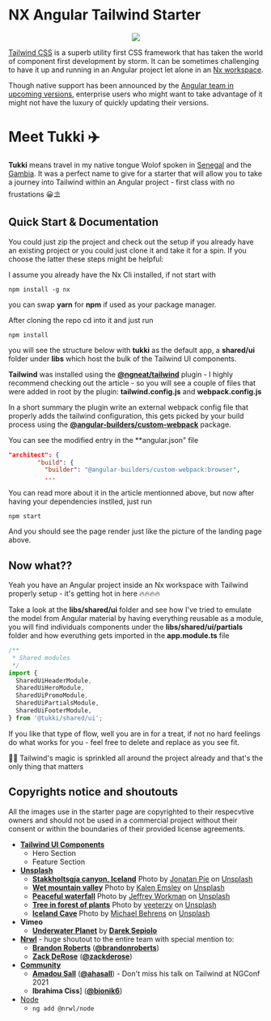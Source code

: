 # NX Angular Tailwind Starter

<p align="center"><img src="https://raw.githubusercontent.com/adyngom/nx-angular-tailwind-starter/readme-media/images/nx-angular-tailwind-starter.jpg"></p>

[Tailwind CSS](https://tailwindcss.com/) is a superb utility first CSS framework that has taken the world of component first development by storm. It can be sometimes challenging to have it up and running in an Angular project let alone in an [Nx workspace](https://nx.dev).

Though native support has been announced by the [Angular team in upcoming versions](https://github.com/angular/angular-cli/commit/73b409881f71a8235769a345356dcde3c568d0c3), enterprise users who might want to take advantage of it might not have the luxury of quickly updating their versions.

# Meet Tukki ✈️

**Tukki** means travel in my native tongue Wolof spoken in [Senegal](https://www.cnn.com/travel/article/senegal-travel-parts-unknown/index.html) and the [Gambia](https://www.lonelyplanet.com/the-gambia). It was a perfect name to give for a starter that will allow you to take a journey into Tailwind within an Angular project - first class with no frustations 😀⛱️

## Quick Start & Documentation

You could just zip the project and check out the setup if you already have an existing project or you could just clone it and take it for a spin. If you choose the latter these steps might be helpful:

I assume you already have the Nx Cli installed, if not start with

```
npm install -g nx
```

you can swap **yarn** for **npm** if used as your package manager.

After cloning the repo cd into it and just run

```
npm install
```

you will see the structure below with **tukki** as the default app, a **shared/ui** folder under **libs** which host the bulk of the Tailwind UI components.

**Tailwind** was installed using the [**@ngneat/tailwind**](https://github.com/ngneat/tailwind) plugin - I highly recommend checking out the article - so you will see a couple of files that were added in root by the plugin: **tailwind.config.js** and **webpack.config.js**

In a short summary the plugin write an external webpack config file that properly adds the tailwind configuration, this gets picked by your build process using the [**@angular-builders/custom-webpack**](https://www.npmjs.com/package/@angular-builders/custom-webpack) package.

You can see the modified entry in the \*\*angular.json" file

```json
"architect": {
        "build": {
          "builder": "@angular-builders/custom-webpack:browser",
          ...
```

You can read more about it in the article mentionned above, but now after having your dependencies instlled, just run

```
npm start
```

And you should see the page render just like the picture of the landing page above.

## Now what??

Yeah you have an Angular project inside an Nx workspace with Tailwind properly setup - it's getting hot in here 🔥🔥🔥🔥

Take a look at the **libs/shared/ui** folder and see how I've tried to emulate the model from Angular material by having everything reusable as a module, you will find individuals components under the **libs/shared/ui/partials** folder and how everuthing gets imported in the **app.module.ts** file

```javascript
/**
 * Shared modules
 */
import {
  SharedUiHeaderModule,
  SharedUiHeroModule,
  SharedUiPromoModule,
  SharedUiPartialsModule,
  SharedUiFooterModule,
} from '@tukki/shared/ui';
```

If you like that type of flow, well you are in for a treat, if not no hard feelings do what works for you - feel free to delete and replace as you see fit.

🧙🏾 Tailwind's magic is sprinkled all around the project already and that's the only thing that matters

## Copyrights notice and shoutouts

All the images use in the starter page are copyrighted to their respecvtive owners and should not be used in a commercial project without their consent or within the boundaries of their provided license agreements.

- [**Tailwind UI Components**](https://tailwindui.com/preview)
  - Hero Section
  - Feature Section
- [**Unsplash**](https://unsplash.com/)
  - [**Stakkholtsgja canyon, Iceland**](https://unsplash.com/photos/3l3RwQdHRHg) <span>Photo by <a href="https://unsplash.com/@r3dmax?utm_source=unsplash&amp;utm_medium=referral&amp;utm_content=creditCopyText">Jonatan Pie</a> on <a href="https://unsplash.com/s/photos/northern-lights?utm_source=unsplash&amp;utm_medium=referral&amp;utm_content=creditCopyText">Unsplash</a></span>
  - [**Wet mountain valley**](https://unsplash.com/photos/Bkci_8qcdvQ) <span>Photo by <a href="https://unsplash.com/@kalenemsley?utm_source=unsplash&amp;utm_medium=referral&amp;utm_content=creditCopyText">Kalen Emsley</a> on <a href="https://unsplash.com/s/photos/mountain?utm_source=unsplash&amp;utm_medium=referral&amp;utm_content=creditCopyText">Unsplash</a></span>
  - [**Peaceful waterfall**](https://unsplash.com/photos/YvkH8R1zoQM) <span>Photo by <a href="https://unsplash.com/@jeffreyp?utm_source=unsplash&amp;utm_medium=referral&amp;utm_content=creditCopyText">Jeffrey  Workman</a> on <a href="https://unsplash.com/s/photos/river?utm_source=unsplash&amp;utm_medium=referral&amp;utm_content=creditCopyText">Unsplash</a></span>
  - [**Tree in forest of plants**](https://unsplash.com/photos/sMQiL_2v4vs) <span>Photo by <a href="https://unsplash.com/@veeterzy?utm_source=unsplash&amp;utm_medium=referral&amp;utm_content=creditCopyText">veeterzy</a> on <a href="https://unsplash.com/s/photos/forest?utm_source=unsplash&amp;utm_medium=referral&amp;utm_content=creditCopyText">Unsplash</a></span>
  - [**Iceland Cave**](https://unsplash.com/photos/CZABLi1Lbk4) <span>Photo by <a href="https://unsplash.com/@mfbehrens99?utm_source=unsplash&amp;utm_medium=referral&amp;utm_content=creditCopyText">Michael Behrens</a> on <a href="https://unsplash.com/s/photos/cave?utm_source=unsplash&amp;utm_medium=referral&amp;utm_content=creditCopyText">Unsplash</a></span>
- **Vimeo**
  - [**Underwater Planet**](https://vimeo.com/196769464) by [**Darek Sepiolo**](https://vimeo.com/user827458)
- [**Nrwl**](https://nrwl.io) - huge shoutout to the entire team with special mention to:
  - [**Brandon Roberts**](https://brandonroberts.dev/about/) ([**@brandonroberts**](https://twitter.com/brandontroberts))
  - [**Zack DeRose**](https://t.co/lLJOZbAZWY?amp=1) ([**@zackderose**](https://twitter.com/zackderose))
- [**Community**](https://expressjs.com)
  - [**Amadou Sall**](https://www.amadousall.com/) ([**@ahasall**](https://twitter.com/ahasall)) - Don't miss his talk on Tailwind at NGConf 2021
  - **Ibrahima Ciss**] ([**@bionik6**](https://twitter.com/bionik6))
- [Node](https://nodejs.org)
  - `ng add @nrwl/node`